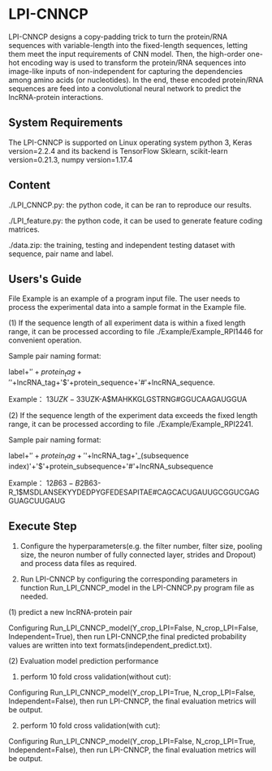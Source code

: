 # LPI-CNNCP


LPI-CNNCP designs a copy-padding trick to turn the protein/RNA sequences with variable-length into the fixed-length sequences, letting them meet the input requirements of CNN model. Then, the high-order one-hot encoding way is used to transform the protein/RNA sequences into image-like inputs of non-independent for capturing the dependencies among amino acids (or nucleotides). In the end, these encoded protein/RNA sequences are feed into a convolutional neural network to predict the lncRNA-protein interactions.


## System Requirements

The LPI-CNNCP is supported on Linux operating system python 3, Keras version=2.2.4 and its backend is TensorFlow Sklearn, scikit-learn version=0.21.3, numpy version=1.17.4

## Content
./LPI_CNNCP.py: the python code, it can be ran to reproduce our results.

./LPI_feature.py: the python code, it can be used to generate feature coding matrices.

./data.zip: the training, testing and independent testing dataset with sequence, pair name and label.


## Users's Guide
File Example is an example of a program input file. The user needs to process the experimental data into a sample format in the Example file.

(1) If the sequence length of all experiment data is within a fixed length range, it can be processed according to file ./Example/Example_RPI1446 for convenient operation.

Sample pair naming format:

label+'$'+protein_tag+'$'+lncRNA_tag+'$'+protein_sequence+'#'+lncRNA_sequence.

Example：
1$3UZK-3$3UZK-A$MAHKKGLGSTRNG#GGUCAAGAUGGUA

(2) If the sequence length of the experiment data exceeds the fixed length range, it can be processed according to file ./Example/Example_RPI2241.

Sample pair naming format:

label+'$'+protein_tag+'$'+lncRNA_tag+'_(subsequence index)'+'$'+protein_subsequence+'#'+lncRNA_subsequence

Example：
1$2B63-B$2B63-R_1$MSDLANSEKYYDEDPYGFEDESAPITAE#CAGCACUGAUUGCGGUCGAGGUAGCUUGAUG

## Execute Step
1. Configure the hyperparameters(e.g. the filter number, filter size, pooling size, the neuron number of fully connected layer, strides and Dropout) and process data files as required.

2. Run LPI-CNNCP by configuring the corresponding parameters in function Run_LPI_CNNCP_model in the LPI-CNNCP.py program file as needed.

(1) predict a new lncRNA-protein pair

Configuring Run_LPI_CNNCP_model(Y_crop_LPI=False, N_crop_LPI=False, Independent=True), then run LPI-CNNCP,the final predicted probability values are written into text formats(independent_predict.txt).

(2) Evaluation model prediction performance

1) perform 10 fold cross validation(without cut):

Configuring Run_LPI_CNNCP_model(Y_crop_LPI=True, N_crop_LPI=False, Independent=False), then run LPI-CNNCP, the final evaluation metrics will be output.

2) perform 10 fold cross validation(with cut):

Configuring Run_LPI_CNNCP_model(Y_crop_LPI=False, N_crop_LPI=True, Independent=False), then run LPI-CNNCP, the final evaluation metrics will be output.


